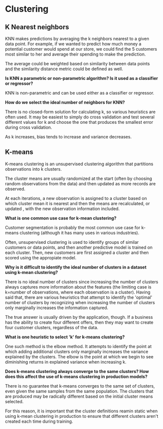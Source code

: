 # Clustering

## K Nearest neighbors

KNN makes predictions by averaging the k neighbors nearest to a given data point. For example, if we wanted to predict how much money a potential customer would spend at our store, we could find the 5 customers most similar to her and average their spending to make the prediction.

The average could be weighted based on similarity between data points and the similarity distance metric could be defined as well.

**Is KNN a parametric or non-parametric algorithm? Is it used as a classifier or regressor?**

KNN is non-parametric and can be used either as a classifier or regressor.

**How do we select the ideal number of neighbors for KNN?**

There is no closed-form solution for calculating k, so various heuristics are often used. It may be easiest to simply do cross validation and test several different values for k and choose the one that produces the smallest error during cross validation.

As k increases, bias tends to increase and variance decreases.

## K-means

K-means clustering is an unsupervised clustering algorithm that partitions observations into k clusters. 

The cluster means are usually randomized at the start (often by choosing random observations from the data) and then updated as more records are observed.

At each iterations, a new observation is assigned to a cluster based on which cluster mean it is nearest and then the means are recalculated, or updated , with the new observation information included.

**What is one common use case for k-mean clustering?**

Customer segmentation is probably the most common use case for k-means clustering (although it has many uses in various industries).

Often, unsupervised clustering is used to identify groups of similar customers or data points, and then another predictive model is trained on each cluster. Then, new customers are first assigned a cluster and then scored using the appropiate model.

**Why is it difficult to identify the ideal number of clusters in a dataset using k-mean clustering?**

There is no ideal number of clusters since increasing the number of clusters always captures more information about the features (the limiting case is k=number of observations, where each observation is a cluster). Having said that, there are various heuristics that attempt to identify the 'optimal' number of clusters by recognizing when increasing the number of clusters only marginally increases the information captured.

The true answer is usually driven by the application, though. If a business has the ability to create four different offers, then they may want to create four customer clusters, regardless of the data.

**What is one heuristic to select 'k' for k-means clustering?**

One such method is the elbow method. It attempts to identify the point at which adding additional clusters only marginally increases the variance explained by the clusters. The elbow is the point at which we begin to see diminishing returns in explained variance when increasing k.

**Does k-means clustering always converge to the same clusters? How does this affect the use of k-means clustering in production models?**

 There is no guarantee that k-means converges to the same set of clusters, even given the same samples from the same population.
 The clusters that are produced may be radically different based on the initial cluster means selected.

 For this reason, it is important that the cluster definitions reamin static when using k-mean clustering in production to ensure that different clusters aren't created each time during training.